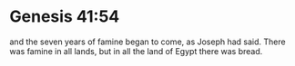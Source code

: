 # Genesis 41:54

and the seven years of famine began to come, as Joseph had said. There was famine in all lands, but in all the land of Egypt there was bread.
